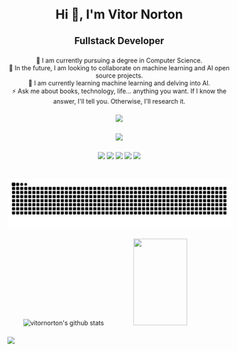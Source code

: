 <h1 align="center">Hi 👋, I'm Vitor Norton</h1>

###

<h2 align="center">Fullstack Developer</h2>

###

<p align="center">🔭 I am currently pursuing a degree in Computer Science.<br>🤝 In the future, I am looking to collaborate on machine learning and AI open source projects.<br>🌱 I am currently learning machine learning and delving into AI.<br>⚡ Ask me about books, technology, life... anything you want. If I know the answer, I'll tell you. Otherwise, I'll research it.</p>

###
<div align="center">
<img height="250" src="https://cdn.discordapp.com/attachments/750422662723141775/1268283657102032998/Emote.gif?ex=66abdcb3&is=66aa8b33&hm=4048580356fa76a80d81c1d1a7e3171eb3991cc46e077b12eee8d3f4c20ad3b3&"/>
</div>

###

  <div align="center">
  <img src="https://skillicons.dev/icons?i=vscode,html,css,js,cs,angular,ts,nodejs,php,react,nextjs,aws,wordpress,git,github,postgres,py,cs,cpp,c,dotnet,bootstrap,flutter,linux,mysql,php,ai,ps,pr,ableton,&theme=dark&perline=15" />
  </div>

###

<div align="center">
  <a href="" target="_blank"><img src="https://img.shields.io/badge/YouTube-FF0000?style=for-the-badge&logo=youtube&logoColor=white" height="35 target="_blank"></a>
  <a href="https://www.instagram.com/ovitornorton/" target="_blank"><img src="https://img.shields.io/badge/-Instagram-%23E4405F?style=for-the-badge&logo=instagram&logoColor=white" height="35 target="_blank"></a>
 	<a href="https://www.twitch.tv/snapbk_" target="_blank"><img src="https://img.shields.io/badge/Twitch-9146FF?style=for-the-badge&logo=twitch&logoColor=white" height="35 target="_blank"></a>
 <a href="" target="_blank"><img src="https://img.shields.io/badge/Discord-7289DA?style=for-the-badge&logo=discord&logoColor=white" height="35 target="_blank"></a> 
  <a href="https://www.linkedin.com/in/vitornorton/" target="_blank"><img src="https://img.shields.io/badge/-LinkedIn-%230077B5?style=for-the-badge&logo=linkedin&logoColor=white" height="35 target="_blank"></a> 
  
  
</div>

###

<div align="center">
<br clear="both">

<img src="https://raw.githubusercontent.com/vitornorton/vitornorton/output/snake.svg" alt="Snake animation" />
</div>

###

<div align="center">
  
  <img width="49%" height="195px" src="https://github-readme-stats.vercel.app/api?username=vitornorton&show_icons=true&count_private=true&hide_border=true&title_color=B03A2E&icon_color=B03A2E&text_color=c9d1d9&bg_color=0d1117" alt="vitornorton's github stats" /> 
  
  <img width="49%" height="195px" src="https://github-readme-stats.vercel.app/api/top-langs/?username=vitornorton&layout=compact&hide_border=true&title_color=B03A2E&text_color=B03A2E&bg_color=0d1117" />
</div>

###

<img src="https://komarev.com/ghpvc/?username=your-github-vitornorton&color=blueviolet">
